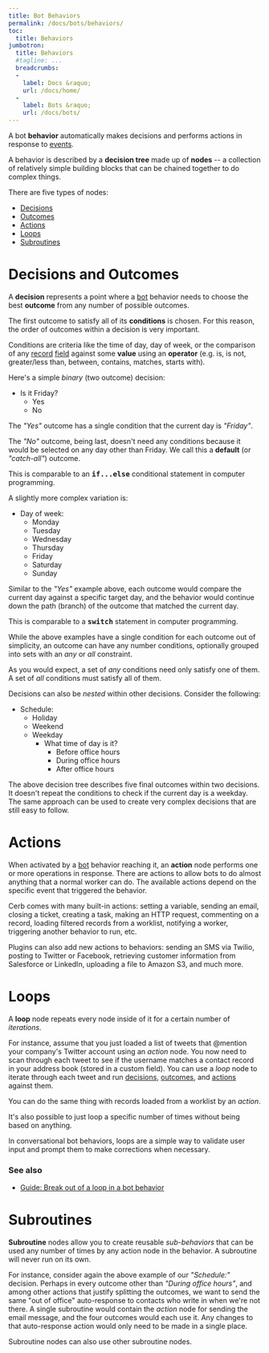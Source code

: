 ```yaml
---
title: Bot Behaviors
permalink: /docs/bots/behaviors/
toc:
  title: Behaviors
jumbotron:
  title: Behaviors
  #tagline: ...
  breadcrumbs:
  -
    label: Docs &raquo;
    url: /docs/home/
  -
    label: Bots &raquo;
    url: /docs/bots/
---
```


A bot **behavior** automatically makes decisions and performs actions in response to [events](/docs/bots/events/).

A behavior is described by a **decision tree** made up of **nodes** -- a collection of relatively simple building blocks that can be chained together to do complex things.

There are five types of nodes: 

* [Decisions](#decisions)
* [Outcomes](#decisions)
* [Actions](#actions)
* [Loops](#loops)
* [Subroutines](#subroutines)

# Decisions and Outcomes

A **decision** represents a point where a [bot](/docs/bots/) behavior needs to choose the best **outcome** from any number of possible outcomes.

The first outcome to satisfy all of its **conditions** is chosen. For this reason, the order of outcomes within a decision is very important.

Conditions are criteria like the time of day, day of week, or the comparison of any [record](/docs/records/) [field](/docs/records/fields/) against some **value** using an **operator** (e.g. is, is not, greater/less than, between, contains, matches, starts with).

Here's a simple _binary_ (two outcome) decision:

- Is it Friday?
  - Yes
  - No

The _"Yes"_ outcome has a single condition that the current day is _"Friday"_.

The _"No"_ outcome, being last, doesn't need any conditions because it would be selected on any day other than Friday. We call this a **default** (or _"catch-all"_) outcome.

<div class="cerb-box geek-out">
	<p>This is comparable to an <b><tt>if...else</tt></b> conditional statement in computer programming.</p>
</div>

A slightly more complex variation is:

- Day of week:
  - Monday
  - Tuesday
  - Wednesday
  - Thursday
  - Friday
  - Saturday
  - Sunday

Similar to the _"Yes"_ example above, each outcome would compare the current day against a specific target day, and the behavior would continue down the path (branch) of the outcome that matched the current day.

<div class="cerb-box geek-out">
	<p>This is comparable to a <b><tt>switch</tt></b> statement in computer programming.</p>
</div>

While the above examples have a single condition for each outcome out of simplicity, an outcome can have any number conditions, optionally grouped into sets with an _any_ or _all_ constraint.

As you would expect, a set of _any_ conditions need only satisfy one of them.  A set of _all_ conditions must satisfy all of them.

Decisions can also be _nested_ within other decisions. Consider the following:

- Schedule:
  - Holiday
  - Weekend
  - Weekday
    - What time of day is it?
      - Before office hours
      - During office hours
      - After office hours

The above decision tree describes five final outcomes within two decisions. It doesn't repeat the conditions to check if the current day is a weekday. The same approach can be used to create very complex decisions that are still easy to follow.

# Actions

When activated by a [bot](/docs/bots/) behavior reaching it, an **action** node performs one or more operations in response.  There are actions to allow bots to do almost anything that a normal worker can do.  The available actions depend on the specific event that triggered the behavior.

Cerb comes with many built-in actions: setting a variable, sending an email, closing a ticket, creating a task, making an HTTP request, commenting on a record, loading filtered records from a worklist, notifying a worker, triggering another behavior to run, etc.

Plugins can also add new actions to behaviors: sending an SMS via Twilio, posting to Twitter or Facebook, retrieving customer information from Salesforce or LinkedIn, uploading a file to Amazon S3, and much more.

# Loops

A **loop** node repeats every node inside of it for a certain number of _iterations_.

For instance, assume that you just loaded a list of tweets that @mention your company's Twitter account using an _action_ node.  You now need to scan through each tweet to see if the username matches a contact record in your address book (stored in a custom field).  You can use a _loop_ node to iterate through each tweet and run [decisions](#decisions-and-outcomes), [outcomes](#decisions-and-outcomes), and [actions](#actions) against them.

You can do the same thing with records loaded from a worklist by an _action_.

It's also possible to just loop a specific number of times without being based on anything.

In conversational bot behaviors, loops are a simple way to validate user input and prompt them to make corrections when necessary.

### See also

* [Guide: Break out of a loop in a bot behavior](/guides/bots/break-loop-in-bots/)

# Subroutines

**Subroutine** nodes allow you to create reusable _sub-behaviors_ that can be used any number of times by any action node in the behavior. A subroutine will never run on its own.

For instance, consider again the above example of our _"Schedule:"_ decision.  Perhaps in every outcome other than _"During office hours"_, and among other actions that justify splitting the outcomes, we want to send the same "out of office" auto-response to contacts who write in when we're not there.  A single subroutine would contain the _action_ node for sending the email message, and the four outcomes would each use it.  Any changes to that auto-response action would only need to be made in a single place.

Subroutine nodes can also use other subroutine nodes.